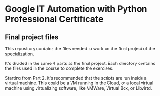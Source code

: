 # Google IT Automation with Python Professional Certificate
## Final project files

This repository contains the files needed to work on the final project of the
specialization.

It's divided in the same 4 parts as the final project. Each directory contains
the files used in the course to complete the exercises.

Starting from Part 2, it's recommended that the scripts are run inside a
virtual machine. This could be a VM running in the Cloud, or a local virtual
machine using virtualizing software, like VMWare, Virtual Box, or Libvirtd.
